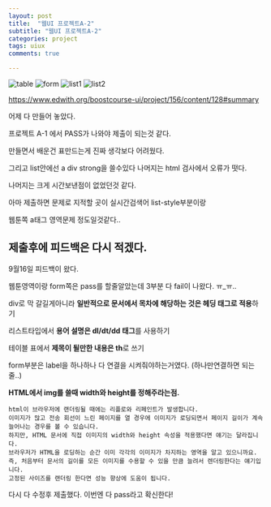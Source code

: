 ```yaml
---
layout: post
title:  "웹UI 프로젝트A-2"
subtitle: "웹UI 프로젝트A-2"
categories: project
tags: uiux
comments: true

---
```



![table](https://user-images.githubusercontent.com/56789064/92996771-0e539d80-f549-11ea-8491-ecb98fa9e9e1.png)
![form](https://user-images.githubusercontent.com/56789064/92996767-0c89da00-f549-11ea-9bcc-56514f7f7cfe.png)
![list1](https://user-images.githubusercontent.com/56789064/92996769-0dbb0700-f549-11ea-9867-1be361547d2f.png)
![list2](https://user-images.githubusercontent.com/56789064/92996770-0e539d80-f549-11ea-91f2-013f111c56c8.png)


https://www.edwith.org/boostcourse-ui/project/156/content/128#summary

어제 다 만들어 놓았다.

프로젝트 A-1 에서 PASS가 나와야 제출이 되는것 같다.

만들면서 배운건 표만드는게 진짜 생각보다 어려웠다.

그리고 list안에선 a div strong을 쓸수있다 나머지는 html 검사에서 오류가 떳다.

나머지는 크게 시간보낸점이 없었던것 같다.

아마 제출하면 문제로 지적할 곳이 실시간검색어 list-style부분이랑

웹툰쪽 a태그 영역문제 정도일것같다..

제출후에 피드백은 다시 적겠다.
---

9월16일 피드백이 왔다.

웹툰영역이랑 form쪽은 pass를 할줄알았는데 3부분 다 fail이 나왔다. ㅠ_ㅠ..

div로 막 갈길게아니라 **일반적으로 문서에서 목차에 해당하는 것은 헤딩 태그로 적용**하기

리스트타입에서 **용어 설명은 dl/dt/dd 태그**를 사용하기

테이블 표에서 **제목이 될만한 내용은 th**로 쓰기

form부분은 label을 하나하나 다 연결을 시켜줘야하는거였다. (하나만연결하면 되는줄..)

**HTML에서 img를 쓸때 width와 height를 정해주라는점.**

```
html이 브라우저에 랜더링될 때에는 리플로와 리페인트가 발생합니다. 
이미지가 많고 전송 회선이 느린 페이지를 열 경우에 이미지가 로딩되면서 페이지 길이가 계속 늘어나는 경우를 볼 수 있습니다.
하지만, HTML 문서에 직접 이미지의 width와 height 속성을 적용했다면 얘기는 달라집니다.
브라우저가 HTML을 로딩하는 순간 이미 각각의 이미지가 차지하는 영역을 알고 있으니까요.
즉, 처음부터 문서의 길이를 모든 이미지를 수용할 수 있을 만큼 늘려서 렌더링한다는 얘기입니다.
고정된 사이즈를 랜더링 한다면 성능 향상에 도움이 됩니다.
```

다시 다 수정후 제출했다. 이번엔 다 pass라고 확신한다!
